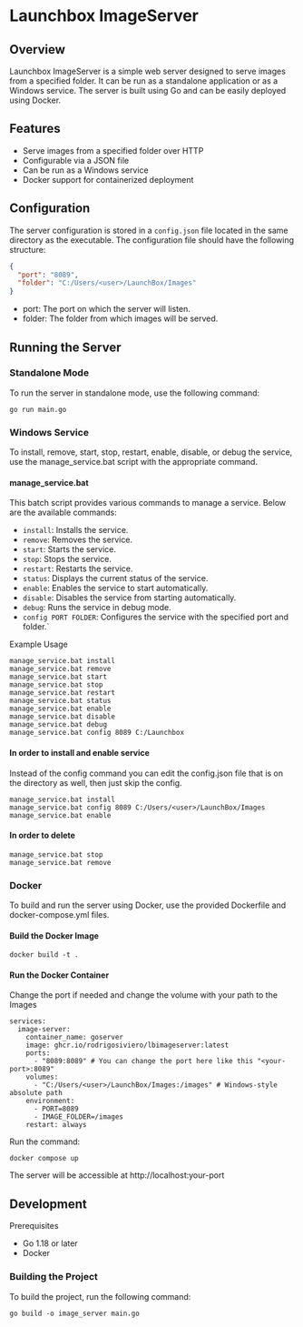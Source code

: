 # Launchbox ImageServer

## Overview

Launchbox ImageServer is a simple web server designed to serve images from a specified folder. It can be run as a standalone application or as a Windows service. The server is built using Go and can be easily deployed using Docker.

## Features

- Serve images from a specified folder over HTTP
- Configurable via a JSON file
- Can be run as a Windows service
- Docker support for containerized deployment

## Configuration

The server configuration is stored in a `config.json` file located in the same directory as the executable. The configuration file should have the following structure:

```json
{
  "port": "8089",
  "folder": "C:/Users/<user>/LaunchBox/Images"
}
```

* port: The port on which the server will listen.
* folder: The folder from which images will be served.

## Running the Server

### Standalone Mode

To run the server in standalone mode, use the following command:

```shell
go run main.go
```

### Windows Service
To install, remove, start, stop, restart, enable, disable, or debug the service, use the manage_service.bat script with the appropriate command.

#### manage_service.bat

This batch script provides various commands to manage a service. Below are the available commands:

- `install`: Installs the service.
- `remove`: Removes the service.
- `start`: Starts the service.
- `stop`: Stops the service.
- `restart`: Restarts the service.
- `status`: Displays the current status of the service.
- `enable`: Enables the service to start automatically.
- `disable`: Disables the service from starting automatically.
- `debug`: Runs the service in debug mode.
- `config PORT FOLDER`: Configures the service with the specified port and folder.`

Example Usage

```shell
manage_service.bat install
manage_service.bat remove
manage_service.bat start
manage_service.bat stop
manage_service.bat restart
manage_service.bat status
manage_service.bat enable
manage_service.bat disable
manage_service.bat debug
manage_service.bat config 8089 C:/Launchbox
```

#### In order to install and enable service

Instead of the config command you can edit the config.json file that is on the directory as well, then just skip the config.

```
manage_service.bat install
manage_service.bat config 8089 C:/Users/<user>/LaunchBox/Images 
manage_service.bat enable
```

#### In order to delete

```
manage_service.bat stop
manage_service.bat remove
```

### Docker
To build and run the server using Docker, use the provided Dockerfile and docker-compose.yml files.

#### Build the Docker Image

```shell
docker build -t .
```

#### Run the Docker Container

Change the port if needed and change the volume with your path to the Images

```Docker
services:
  image-server:
    container_name: goserver
    image: ghcr.io/rodrigosiviero/lbimageserver:latest
    ports:
      - "8089:8089" # You can change the port here like this "<your-port>:8089"
    volumes:
      - "C:/Users/<user>/LaunchBox/Images:/images" # Windows-style absolute path
    environment:
      - PORT=8089
      - IMAGE_FOLDER=/images
    restart: always
```

Run the command:

```
docker compose up
```


The server will be accessible at http://localhost:your-port


## Development

Prerequisites

* Go 1.18 or later
* Docker

### Building the Project

To build the project, run the following command:

```go build -o image_server main.go```